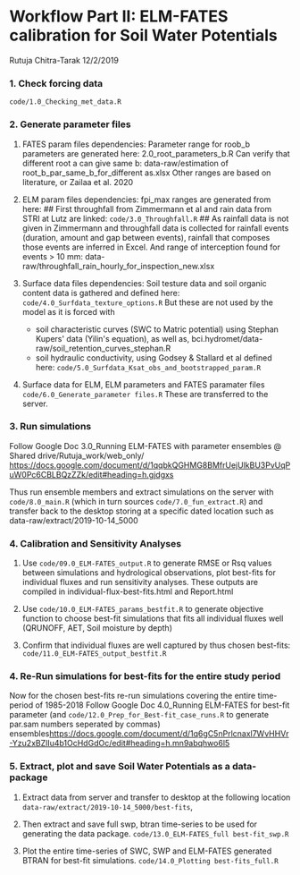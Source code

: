 Workflow Part II: ELM-FATES calibration for Soil Water Potentials
================
Rutuja Chitra-Tarak
12/2/2019

### 1. Check forcing data

`code/1.0_Checking_met_data.R`

### 2. Generate parameter files

1.  FATES param files dependencies: Parameter range for roob\_b parameters are generated here: 2.0\_root\_parameters\_b.R Can verify that different root a can give same b: data-raw/estimation of root\_b\_par\_same\_b\_for\_different as.xlsx Other ranges are based on literature, or Zailaa et al. 2020

2.  ELM param files dependencies: fpi\_max ranges are generated from here: \#\# First throughfall from Zimmermann et al and rain data from STRI at Lutz are linked: `code/3.0_Throughfall.R` \#\# As rainfall data is not given in Zimmermann and throughfall data is collected for rainfall events (duration, amount and gap between events), rainfall that composes those events are inferred in Excel. And range of interception found for events &gt; 10 mm: data-raw/throughfall\_rain\_hourly\_for\_inspection\_new.xlsx

3.  Surface data files dependencies: Soil testure data and soil organic content data is gathered and defined here: `code/4.0_Surfdata_texture_options.R` But these are not used by the model as it is forced with
    -   soil characteristic curves (SWC to Matric potential) using Stephan Kupers' data (Yilin's equation), as well as, bci.hydromet/data-raw/soil\_retention\_curves\_stephan.R
    -   soil hydraulic conductivity, using Godsey & Stallard et al defined here: `code/5.0_Surfdata_Ksat_obs_and_bootstrapped_param.R`
4.  Surface data for ELM, ELM parameters and FATES paramater files `code/6.0_Generate_parameter files.R` These are transferred to the server.

### 3. Run simulations

Follow Google Doc 3.0\_Running ELM-FATES with parameter ensembles @ Shared drive/Rutuja\_work/web\_only/ <https://docs.google.com/document/d/1qqbkQGHMG8BMfrUejUlkBU3PvUqPuW0Pc6CBLBQzZZk/edit#heading=h.gjdgxs>

Thus run ensemble members and extract simulations on the server with `code/8.0_main.R` (which in turn sources `code/7.0_fun_extract.R`) and transfer back to the desktop storing at a specific dated location such as data-raw/extract/2019-10-14\_5000

### 4. Calibration and Sensitivity Analyses

1.  Use `code/09.0_ELM-FATES_output.R` to generate RMSE or Rsq values between simulations and hydrological observations, plot best-fits for individual fluxes and run sensitivity analyses. These outputs are compiled in individual-flux-best-fits.html and Report.html

2.  Use `code/10.0_ELM-FATES_params_bestfit.R` to generate objective function to choose best-fit simulations that fits all individual fluxes well (QRUNOFF, AET, Soil moisture by depth)

3.  Confirm that individual fluxes are well captured by thus chosen best-fits: `code/11.0_ELM-FATES_output_bestfit.R`

### 4. Re-Run simulations for best-fits for the entire study period

Now for the chosen best-fits re-run simulations covering the entire time-period of 1985-2018 Follow Google Doc 4.0\_Running ELM-FATES for best-fit parameter (and `code/12.0_Prep_for_Best-fit_case_runs.R` to generate par.sam numbers seperated by commas) ensembles<https://docs.google.com/document/d/1q6gC5nPrlcnaxl7WvHHVr-Yzu2xBZlIu4b1OcHdGdOc/edit#heading=h.mn9abqhwo6l5>

### 5. Extract, plot and save Soil Water Potentials as a data-package

1.  Extract data from server and transfer to desktop at the following location `data-raw/extract/2019-10-14_5000/best-fits`,

2.  Then extract and save full swp, btran time-series to be used for generating the data package. `code/13.0_ELM-FATES_full best-fit_swp.R`

3.  Plot the entire time-series of SWC, SWP and ELM-FATES generated BTRAN for best-fit simulations. `code/14.0_Plotting best-fits_full.R`

